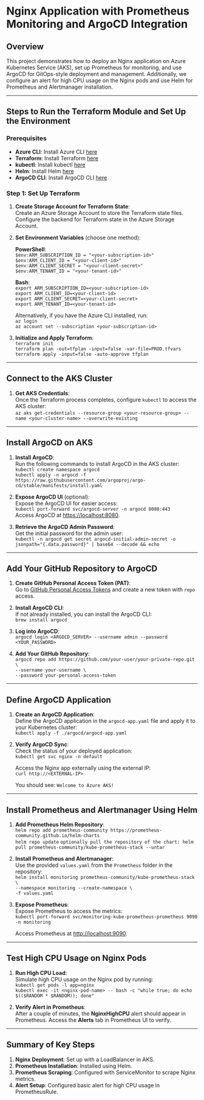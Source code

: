 
# Nginx Application with Prometheus Monitoring and ArgoCD Integration

## Overview

This project demonstrates how to deploy an Nginx application on Azure Kubernetes Service (AKS), set up Prometheus for monitoring, and use ArgoCD for GitOps-style deployment and management. Additionally, we configure an alert for high CPU usage on the Nginx pods and use Helm for Prometheus and Alertmanager installation.

---

## Steps to Run the Terraform Module and Set Up the Environment

### Prerequisites

- **Azure CLI**: Install Azure CLI [here](https://docs.microsoft.com/en-us/cli/azure/install-azure-cli)
- **Terraform**: Install Terraform [here](https://www.terraform.io/downloads)
- **kubectl**: Install kubectl [here](https://kubernetes.io/docs/tasks/tools/install-kubectl/)
- **Helm**: Install Helm [here](https://helm.sh/docs/intro/install/)
- **ArgoCD CLI**: Install ArgoCD CLI [here](https://argo-cd.readthedocs.io/en/stable/cli_installation/)

### Step 1: Set Up Terraform

1. **Create Storage Account for Terraform State**:  
   Create an Azure Storage Account to store the Terraform state files.  
   Configure the backend for Terraform state in the Azure Storage Account.

2. **Set Environment Variables** (choose one method):

   **PowerShell**:  
   `$env:ARM_SUBSCRIPTION_ID = "<your-subscription-id>"`  
   `$env:ARM_CLIENT_ID = "<your-client-id>"`  
   `$env:ARM_CLIENT_SECRET = "<your-client-secret>"`  
   `$env:ARM_TENANT_ID = "<your-tenant-id>"`

   **Bash**:  
   `export ARM_SUBSCRIPTION_ID=<your-subscription-id>`  
   `export ARM_CLIENT_ID=<your-client-id>`  
   `export ARM_CLIENT_SECRET=<your-client-secret>`  
   `export ARM_TENANT_ID=<your-tenant-id>`

   Alternatively, if you have the Azure CLI installed, run:  
   `az login`  
   `az account set --subscription <your-subscription-id>`

3. **Initialize and Apply Terraform**:  
   `terraform init`  
   `terraform plan -out=tfplan -input=false -var-file=PROD.tfvars`  
   `terraform apply -input=false -auto-approve tfplan`

---

## Connect to the AKS Cluster

1. **Get AKS Credentials**:  
   Once the Terraform process completes, configure `kubectl` to access the AKS cluster:  
   `az aks get-credentials --resource-group <your-resource-group> --name <your-cluster-name> --overwrite-existing`

---

## Install ArgoCD on AKS

1. **Install ArgoCD**:  
   Run the following commands to install ArgoCD in the AKS cluster:  
   `kubectl create namespace argocd`  
   `kubectl apply -n argocd -f https://raw.githubusercontent.com/argoproj/argo-cd/stable/manifests/install.yaml`

2. **Expose ArgoCD UI** (optional):  
   Expose the ArgoCD UI for easier access:  
   `kubectl port-forward svc/argocd-server -n argocd 8080:443`  
   Access ArgoCD at [https://localhost:8080](https://localhost:8080).

3. **Retrieve the ArgoCD Admin Password**:  
   Get the initial password for the admin user:  
   `kubectl -n argocd get secret argocd-initial-admin-secret -o jsonpath="{.data.password}" | base64 --decode && echo`

---

## Add Your GitHub Repository to ArgoCD

1. **Create GitHub Personal Access Token (PAT)**:  
   Go to [GitHub Personal Access Tokens](https://github.com/settings/tokens) and create a new token with `repo` access.

2. **Install ArgoCD CLI**:  
   If not already installed, you can install the ArgoCD CLI:  
   `brew install argocd`

3. **Log into ArgoCD**:  
   `argocd login <ARGOCD_SERVER> --username admin --password <YOUR_PASSWORD>`

4. **Add Your GitHub Repository**:  
   `argocd repo add https://github.com/your-user/your-private-repo.git \`  
   `--username your-username \`  
   `--password your-personal-access-token`

---

## Define ArgoCD Application

1. **Create an ArgoCD Application**:  
   Define the ArgoCD application in the `argocd-app.yaml` file and apply it to your Kubernetes cluster:  
   `kubectl apply -f ./argocd/argocd-app.yaml`

2. **Verify ArgoCD Sync**:  
   Check the status of your deployed application:  
   `kubectl get svc nginx -n default`

   Access the Nginx app externally using the external IP:  
   `curl http://<EXTERNAL-IP>`

   You should see: `Welcome to Azure AKS!`

---

## Install Prometheus and Alertmanager Using Helm

1. **Add Prometheus Helm Repository**:  
   `helm repo add prometheus-community https://prometheus-community.github.io/helm-charts`  
   `helm repo update`
   `optionally pull the repository of the chart: helm pull prometheus-community/kube-prometheus-stack --untar`

2. **Install Prometheus and Alertmanager**:  
   Use the provided `values.yaml` from the `Prometheus` folder in the repository:  
   `helm install monitoring prometheus-community/kube-prometheus-stack \`  
   `--namespace monitoring --create-namespace \`  
   `-f values.yaml`

3. **Expose Prometheus**:  
   Expose Prometheus to access the metrics:  
   `kubectl port-forward svc/monitoring-kube-prometheus-prometheus 9090 -n monitoring`

   Access Prometheus at [http://localhost:9090](http://localhost:9090).

---

## Test High CPU Usage on Nginx Pods

1. **Run High CPU Load**:  
   Simulate high CPU usage on the Nginx pod by running:  
   `kubectl get pods -l app=nginx`  
   `kubectl exec -it <nginx-pod-name> -- bash -c "while true; do echo $(($RANDOM * $RANDOM)); done"`

2. **Verify Alert in Prometheus**:  
   After a couple of minutes, the **NginxHighCPU** alert should appear in Prometheus. Access the **Alerts** tab in Prometheus UI to verify.

---

## Summary of Key Steps

1. **Nginx Deployment**: Set up with a LoadBalancer in AKS.  
2. **Prometheus Installation**: Installed using Helm.  
3. **Prometheus Scraping**: Configured with ServiceMonitor to scrape Nginx metrics.  
4. **Alert Setup**: Configured basic alert for high CPU usage in PrometheusRule.
